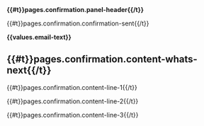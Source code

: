 <div class="govuk-panel govuk-panel--confirmation" role="alert">
    <div class="govuk-panel__body">
        <strong>{{#t}}pages.confirmation.panel-header{{/t}}</strong>
    </div>
</div>

{{#t}}pages.confirmation.confirmation-sent{{/t}}

<strong>{{values.email-text}}</strong>

<h2>{{#t}}pages.confirmation.content-whats-next{{/t}}</h2>

{{#t}}pages.confirmation.content-line-1{{/t}}

{{#t}}pages.confirmation.content-line-2{{/t}}

{{#t}}pages.confirmation.content-line-3{{/t}}
